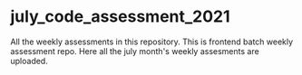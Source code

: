 # july_code_assessment_2021
All the weekly assessments in this repository.
This is frontend batch weekly assessment repo. Here all the july month's weekly assesments are uploaded.
